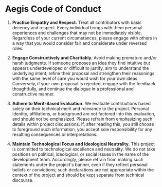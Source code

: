 # Aegis Code of Conduct

1. **Practice Empathy and Respect.** Treat all contributors with basic
   decency and respect. Every individual brings with them personal
   experiences and challenges that may not be immediately
   visible. Regardless of your current circumstances, please engage
   with others in a way that you would consider fair and considerate
   under reversed roles.

2. **Engage Constructively and Charitably.** Avoid making premature
   and/or harsh judgments. If someone proposes an idea they find
   intuitive but appears underdeveloped or difficult to justify, aim
   to understand the underlying intent, refine their proposal and
   strengthen their reasonings with the same level of care you would
   wish for your own ideas. Conversely, if your own proposal is
   rejected, engage with the feedback thoughtfully, and continue the
   dialogue in a professional and constructive manner.

3. **Adhere to Merit-Based Evaluation.** We evaluate contributions
   based solely on their technical merit and relevance to the
   project. Personal identity, affiliations, or background are not
   factored into this evaluation, and should not be emphasized. Please
   refrain from emphasizing such details within project
   discussions. If, after reading this, you still choose to foreground
   such information, you accept sole responsibility for any resulting
   consequences or interpretations.

4. **Maintain Technological Focus and Ideological Neutrality.** This
   project is committed to technological excellence and neutrality. We
   do not take positions on political, ideological, or social issues
   in the name of the development team. Accordingly, please refrain
   from making such statements under the project's banner, even if
   they reflect personal beliefs or convictions; such declarations are
   not appropriate within the context of the project and should be
   kept separate from technical discourse.
	
